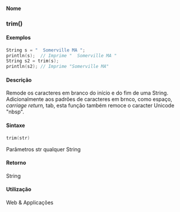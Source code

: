 
#### Nome
### trim()

#### Exemplos

```pde
String s = "  Somerville MA "; 
println(s);  // Imprime "  Somerville MA " 
String s2 = trim(s); 
println(s2); // Imprime "Somerville MA" 

```



#### Descrição
Remode os caracteres em branco do início e
do fim de uma String. Adicionalmente aos padrões de caracteres
em brnco, como espaço, *carriage return,* tab, esta função também remoce o caracter Unicode "nbsp".

#### Sintaxe
```pde
trim(str)

```
Parâmetros
str
qualquer String



#### Retorno

	
String

#### Utilização

	
Web & Applicações
